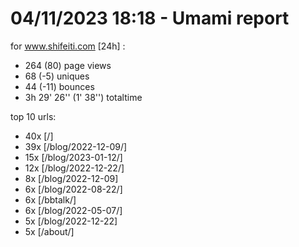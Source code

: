 # 04/11/2023 18:18 - Umami report
for www.shifeiti.com [24h] :

 - 264 (80) page views
 - 68 (-5) uniques
 - 44 (-11) bounces
 - 3h 29' 26'' (1' 38'') totaltime


top 10 urls:
 - 40x [/]
 - 39x [/blog/2022-12-09/]
 - 15x [/blog/2023-01-12/]
 - 12x [/blog/2022-12-22/]
 - 8x [/blog/2022-12-09]
 - 6x [/blog/2022-08-22/]
 - 6x [/bbtalk/]
 - 6x [/blog/2022-05-07/]
 - 5x [/blog/2022-12-22]
 - 5x [/about/]


